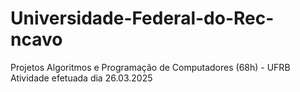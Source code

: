 # Universidade-Federal-do-Rec-ncavo
Projetos
Algoritmos e Programação de Computadores (68h) - UFRB
Atividade efetuada dia 26.03.2025
